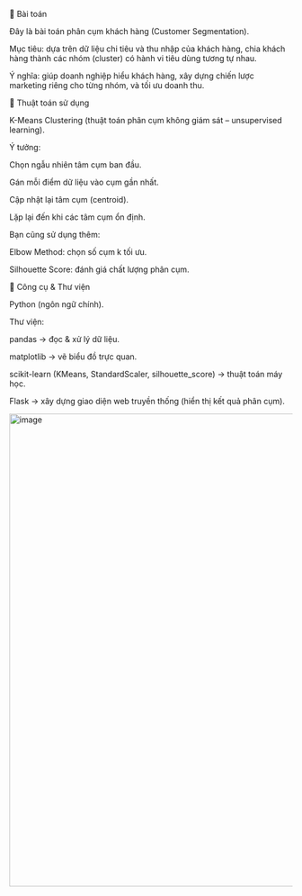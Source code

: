 📌 Bài toán

Đây là bài toán phân cụm khách hàng (Customer Segmentation).

Mục tiêu: dựa trên dữ liệu chi tiêu và thu nhập của khách hàng, chia khách hàng thành các nhóm (cluster) có hành vi tiêu dùng tương tự nhau.

Ý nghĩa: giúp doanh nghiệp hiểu khách hàng, xây dựng chiến lược marketing riêng cho từng nhóm, và tối ưu doanh thu.

📌 Thuật toán sử dụng

K-Means Clustering (thuật toán phân cụm không giám sát – unsupervised learning).

Ý tưởng:

Chọn ngẫu nhiên tâm cụm ban đầu.

Gán mỗi điểm dữ liệu vào cụm gần nhất.

Cập nhật lại tâm cụm (centroid).

Lặp lại đến khi các tâm cụm ổn định.

Bạn cũng sử dụng thêm:

Elbow Method: chọn số cụm k tối ưu.

Silhouette Score: đánh giá chất lượng phân cụm.

📌 Công cụ & Thư viện

Python (ngôn ngữ chính).

Thư viện:

pandas → đọc & xử lý dữ liệu.

matplotlib → vẽ biểu đồ trực quan.

scikit-learn (KMeans, StandardScaler, silhouette_score) → thuật toán máy học.

Flask → xây dựng giao diện web truyền thống (hiển thị kết quả phân cụm).

<img width="1693" height="840" alt="image" src="https://github.com/user-attachments/assets/82cc5170-663d-4c24-85a7-9ac0438f372d" />
